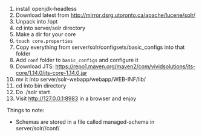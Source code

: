 1. install openjdk-headless
2. Download latest from http://mirror.dsrg.utoronto.ca/apache/lucene/solr/
3. Unpack into /opt
4. cd into server/solr directory
5. Make a dir for your core
6. `touch core.properties`
7. Copy everything from server/solr/configsets/basic_configs into that folder
8. Add `conf` folder to `basic_configs` and configure it
9. Download JTS: https://repo1.maven.org/maven2/com/vividsolutions/jts-core/1.14.0/jts-core-1.14.0.jar
10. mv it into server/solr-webapp/webapp/WEB-INF/lib/
11. cd into bin directory
12. Do ./solr start
13. Visit http://127.0.0.1:8983 in a browser and enjoy

Things to note:

* Schemas are stored in a file called managed-schema in server/solr/<core name>/conf/
